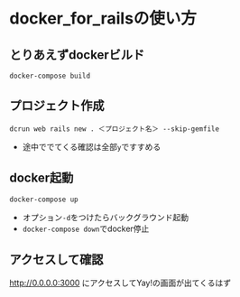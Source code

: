 # docker_for_railsの使い方

## とりあえずdockerビルド
`docker-compose build`

## プロジェクト作成
`dcrun web rails new . ＜プロジェクト名＞ --skip-gemfile`
- 途中ででてくる確認は全部`y`ですすめる

## docker起動
`docker-compose up`
- オプション`-d`をつけたらバックグラウンド起動
- `docker-compose down`でdocker停止

## アクセスして確認
http://0.0.0.0:3000 にアクセスしてYay!の画面が出てくるはず
